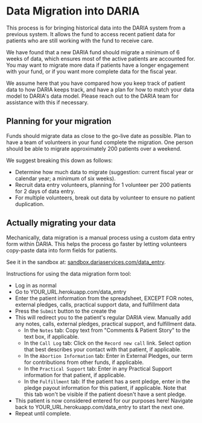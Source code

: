 # Data Migration into DARIA

This process is for bringing historical data into the DARIA system from a previous system. It allows the fund to access recent patient data for patients who are still working with the fund to receive care.

We have found that a new DARIA fund should migrate a minimum of 6 weeks of data, which ensures most of the active patients are accounted for. You may want to migrate more data if patients have a longer engagement with your fund, or if you want more complete data for the fiscal year.

We assume here that you have compared how you keep track of patient data to how DARIA keeps track, and have a plan for how to match your data model to DARIA's data model. Please reach out to the DARIA team for assistance with this if necessary.

## Planning for your migration

Funds should migrate data as close to the go-live date as possible. Plan to have a team of volunteers in your fund complete the migration. One person should be able to migrate approximately 200 patients over a weekend.

We suggest breaking this down as follows:

* Determine how much data to migrate (suggestion: current fiscal year or calendar year; a minimum of six weeks).
* Recruit data entry volunteers, planning for 1 volunteer per 200 patients for 2 days of data entry.
* For multiple volunteers, break out data by volunteer to ensure no patient duplication.

## Actually migrating your data

Mechanically, data migration is a manual process using a custom data entry form within DARIA. This helps the process go faster by letting volunteers copy-paste data into form fields for patients.

See it in the sandbox at: [sandbox.dariaservices.com/data_entry](https://sandbox.dariaservices.com/data_entry).

Instructions for using the data migration form tool:

* Log in as normal
* Go to YOUR_URL.herokuapp.com/data_entry
* Enter the patient information from the spreadsheet, EXCEPT FOR notes, external pledges, calls, practical support data, and fulfillment data
* Press the `Submit` button to the create the
* This will redirect you to the patient's regular DARIA view. Manually add any notes, calls, external pledges, practical support, and fulfillment data.
  * In the `Notes` tab: Copy text from "Comments & Patient Story" to the text box, if applicable.
  * In the `Call Log` tab: Click on the `Record new call` link. Select option that best describes your contact with that patient, if applicable.
  * In the `Abortion Information` tab: Enter in External Pledges, our term for contributions from other funds, if applicable.
  * In the `Practical Support` tab: Enter in any Practical Support information for that patient, if applicable.
  * In the `Fulfillment` tab: If the patient has a sent pledge, enter in the pledge payout information for this patient, if applicable. Note that this tab won't be visible if the patient doesn't have a sent pledge.
* This patient is now considered entered for our purposes here! Navigate back to YOUR_URL.herokuapp.com/data_entry to start the next one.
* Repeat until complete.

